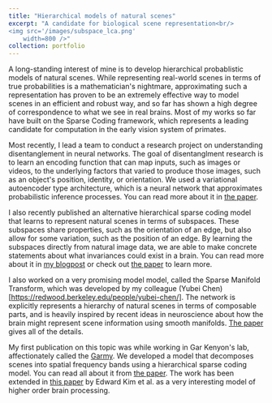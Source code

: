 ```yaml
---
title: "Hierarchical models of natural scenes"
excerpt: "A candidate for biological scene representation<br/>
<img src='/images/subspace_lca.png'
    width=800 />"
collection: portfolio
---
```


A long-standing interest of mine is to develop hierarchical probablistic models of natural scenes.
While representing real-world scenes in terms of true probabilities is a mathematician's
nightmare, approximating such a representation has proven to be an extremely effective way to
model scenes in an efficient and robust way, and so far has shown a high degree of correspondence
to what we see in real brains.
Most of my works so far have built on the Sparse Coding framework, which represents a leading
candidate for computation in the early vision system of primates.

Most recently, I lead a team to conduct a research project on understanding disentanglement in
neural networks. The goal of disentanglment research is to learn an encoding function that can map
inputs, such as images or videos, to the underlying factors that varied to produce those images,
such as an object's position, identity, or orientation. We used a variational autoencoder type
architecture, which is a neural network that approximates probabilistic inference processes.
You can read more about it in [the paper](https://openreview.net/forum?id=EbIDjBynYJ8).

I also recently published an alternative hierarchical sparse coding model that learns to represent
natural scenes in terms of subspaces.
These subspaces share properties, such as the orientation of an edge, but also allow for some
variation, such as the position of an edge.
By learning the subspaces directly from natural image data, we are able to make concrete statements
about what invariances could exist in a brain.
You can read more about it in [my blogpost]({{site.url}}/blogs/responsegeometry) or check out
[the paper](https://dl.acm.org/doi/abs/10.1145/3381755.3381765) to learn more.


I also worked on a very promising model model, called the Sparse Manifold Transform, which was
developed by my colleague (Yubei Chen)[https://redwood.berkeley.edu/people/yubei-chen/].
The network is explicitly represents a hierarchy of natural scenes in terms of composable parts,
and is heavily inspired by recent ideas in neuroscience about how the brain might represent
scene information using smooth manifolds.
[The paper](https://papers.nips.cc/paper/2018/hash/8e19a39c36b8e5e3afd2a3b2692aea96-Abstract.html)
gives all of the details.

My first publication on this topic was while working in Gar Kenyon's lab, affectionately called
the [Garmy](http://petavision.github.io/).
We developed a model that decomposes scenes into spatial frequency bands using a hierarchical
sparse coding model.
You can read all about it from
[the paper](https://dl.acm.org/doi/abs/10.4108/eai.3-12-2015.2262428).
The work has been extended in [this paper](https://arxiv.org/abs/2011.11167) by Edward Kim et al.
as a very interesting model of higher order brain processing.
